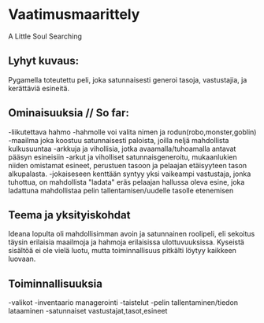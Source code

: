# Vaatimusmaarittely

A Little Soul Searching

## Lyhyt kuvaus:

Pygamella toteutettu peli, joka satunnaisesti generoi tasoja, vastustajia, ja kerättäviä esineitä.

## Ominaisuuksia // So far:

-liikutettava hahmo
-hahmolle voi valita nimen ja rodun(robo,monster,goblin)
-maailma joka koostuu satunnaisesti paloista, joilla neljä mahdollista kulkusuuntaa
-arkkuja ja vihollisia, jotka avaamalla/tuhoamalla antavat pääsyn esineisiin
-arkut ja viholliset satunnaisgeneroitu, mukaanlukien niiden omistamat esineet, perustuen tasoon ja pelaajan etäisyyteen tason alkupalasta.
-jokaiseseen kenttään syntyy yksi vaikeampi vastustaja, jonka tuhottua, on mahdollista "ladata" eräs pelaajan hallussa oleva esine, joka ladattuna mahdollistaa pelin tallentamisen/uudelle tasolle etenemisen

## Teema ja yksityiskohdat

Ideana lopulta oli mahdollisimman avoin ja satunnainen roolipeli, eli sekoitus täysin erilaisia maailmoja ja hahmoja erilaisissa ulottuvuuksissa. Kyseistä sisältöä ei ole vielä luotu, mutta toiminnallisuus pitkälti löytyy kaikkeen luovaan.

## Toiminnallisuuksia

-valikot
-inventaario managerointi
-taistelut
-pelin tallentaminen/tiedon lataaminen
-satunnaiset vastustajat,tasot,esineet
